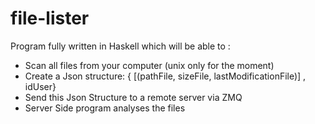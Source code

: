 # file-lister

Program fully written in Haskell which will be able to :
  - Scan all files from your computer (unix only for the moment)
  - Create a Json structure: { [(pathFile, sizeFile, lastModificationFile)] , idUser}
  - Send this Json Structure to a remote server via ZMQ
  - Server Side program analyses the files
